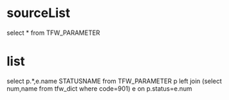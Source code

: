 sourceList
===
select * from TFW_PARAMETER

list
===
select p.*,e.name STATUSNAME from TFW_PARAMETER p left join (select num,name from tfw_dict where code=901) e on p.status=e.num 